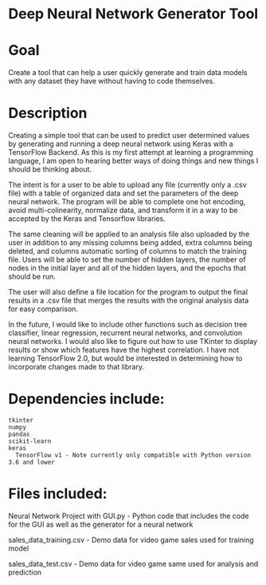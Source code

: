 # Deep Neural Network Generator Tool

# Goal
Create a tool that can help a user quickly generate and train data models with any dataset they have without having to code themselves.

# Description
Creating a simple tool that can be used to predict user determined values by generating and running a deep neural network using Keras with a TensorFlow Backend. As this is my first attempt at learning a programming language, I am open to hearing better ways of doing things and new things I should be thinking about.

The intent is for a user to be able to upload any file (currently only a .csv file) with a table of organized data and set the parameters of the deep neural network. The program will be able to complete one hot encoding, avoid multi-colinearity, normalize data, and transform it in a way to be accepted by the Keras and Tensorflow libraries. 

The same cleaning will be applied to an analysis file also uploaded by the user in addition to any missing columns being added, extra columns being deleted, and columns automatic sorting of columns to match the training file. Users will be able to set the number of hidden layers, the number of nodes in the initial layer and all of the hidden layers, and the epochs that should be run.

The user will also define a file location for the program to output the final results in a .csv file that merges the results with the original analysis data for easy comparison.

In the future, I would like to include other functions such as decision tree classifier, linear regression, recurrent neural networks, and  convolution neural networks. I would also like to figure out how to use TKinter to display results or show which features have the highest correlation. I have not learning TensorFlow 2.0, but would be interested in determining how to incorporate changes made to that library.

# Dependencies include:
    tkinter
    numpy
    pandas
    scikit-learn
    keras
      TensorFlow v1 - Note currently only compatible with Python version 3.6 and lower
    
# Files included:
  Neural Network Project with GUI.py - Python code that includes the code for the GUI as well as the generator for a neural network
  
  sales_data_training.csv - Demo data for video game sales used for training model
  
  sales_data_test.csv - Demo data for video game same used for analysis and prediction

